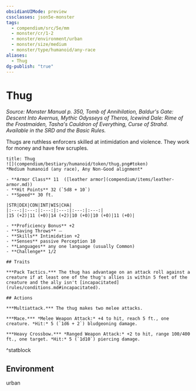```yaml
---
obsidianUIMode: preview
cssclasses: json5e-monster
tags:
  - compendium/src/5e/mm
  - monster/cr/1-2
  - monster/environment/urban
  - monster/size/medium
  - monster/type/humanoid/any-race
aliases:
  - Thug
dg-publish: "true"
---
```

# Thug
*Source: Monster Manual p. 350, Tomb of Annihilation, Baldur's Gate: Descent Into Avernus, Mythic Odysseys of Theros, Icewind Dale: Rime of the Frostmaiden, Tasha's Cauldron of Everything, Curse of Strahd. Available in the SRD and the Basic Rules.*  

Thugs are ruthless enforcers skilled at intimidation and violence. They work for money and have few scruples.

```ad-statblock
title: Thug
![](compendium/bestiary/humanoid/token/thug.png#token)
*Medium humanoid (any race), Any Non-Good alignment*

- **Armor Class** 11  ([leather armor](compendium/items/leather-armor.md))
- **Hit Points** 32 (`5d8 + 10`)
- **Speed** 30 ft.

|STR|DEX|CON|INT|WIS|CHA|
|:---:|:---:|:---:|:---:|:---:|:---:|
|15 (+2)|11 (+0)|14 (+2)|10 (+0)|10 (+0)|11 (+0)|

- **Proficiency Bonus** +2
- **Saving Throws** ⏤
- **Skills** Intimidation +2
- **Senses** passive Perception 10
- **Languages** any one language (usually Common)
- **Challenge** 1/2

## Traits

***Pack Tactics.*** The thug has advantage on an attack roll against a creature if at least one of the thug's allies is within 5 feet of the creature and the ally isn't [incapacitated](rules/conditions.md#incapacitated).

## Actions

***Multiattack.*** The thug makes two melee attacks.

***Mace.*** *Melee Weapon Attack:* +4 to hit, reach 5 ft., one creature. *Hit:* 5 (`1d6 + 2`) bludgeoning damage.

***Heavy Crossbow.*** *Ranged Weapon Attack:* +2 to hit, range 100/400 ft., one target. *Hit:* 5 (`1d10`) piercing damage.
```
^statblock

## Environment

urban